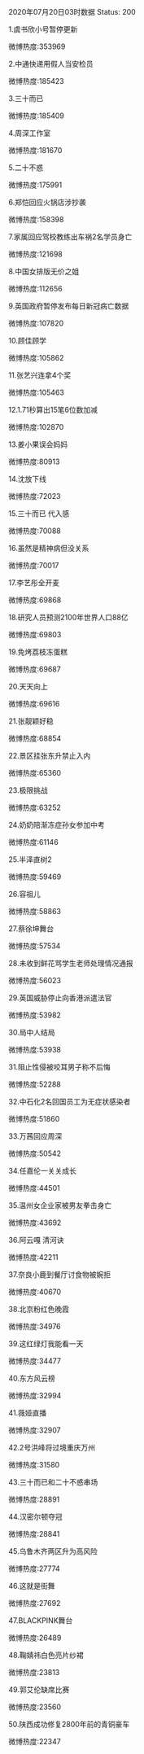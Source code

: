 2020年07月20日03时数据
Status: 200

1.虞书欣小号暂停更新

微博热度:353969

2.中通快递用假人当安检员

微博热度:185423

3.三十而已

微博热度:185409

4.周深工作室

微博热度:181670

5.二十不惑

微博热度:175991

6.郑恺回应火锅店涉抄袭

微博热度:158398

7.家属回应驾校教练出车祸2名学员身亡

微博热度:121698

8.中国女排版无价之姐

微博热度:112656

9.英国政府暂停发布每日新冠病亡数据

微博热度:107820

10.顾佳顾学

微博热度:105862

11.张艺兴连拿4个奖

微博热度:105463

12.1.71秒算出15笔6位数加减

微博热度:102870

13.姜小果误会妈妈

微博热度:80913

14.沈放下线

微博热度:72023

15.三十而已 代入感

微博热度:70088

16.虽然是精神病但没关系

微博热度:70017

17.李艺彤全开麦

微博热度:69868

18.研究人员预测2100年世界人口88亿

微博热度:69803

19.免烤荔枝冻蛋糕

微博热度:69687

20.天天向上

微博热度:69616

21.张靓颖好稳

微博热度:68854

22.景区挂张东升禁止入内

微博热度:65360

23.极限挑战

微博热度:63252

24.奶奶陪渐冻症孙女参加中考

微博热度:61146

25.半泽直树2

微博热度:59469

26.容祖儿

微博热度:58863

27.蔡徐坤舞台

微博热度:57534

28.未收到鲜花骂学生老师处理情况通报

微博热度:56023

29.英国威胁停止向香港派遣法官

微博热度:53982

30.局中人结局

微博热度:53938

31.阻止性侵被咬耳男子称不后悔

微博热度:52288

32.中石化2名回国员工为无症状感染者

微博热度:51860

33.万茜回应周深

微博热度:50542

34.任嘉伦一关关成长

微博热度:44501

35.温州女企业家被男友拳击身亡

微博热度:43692

36.阿云嘎 清河诀

微博热度:42211

37.奈良小鹿到餐厅讨食物被婉拒

微博热度:40670

38.北京粉红色晚霞

微博热度:34976

39.这红绿灯我能看一天

微博热度:34477

40.东方风云榜

微博热度:32994

41.薇娅直播

微博热度:32907

42.2号洪峰将过境重庆万州

微博热度:31580

43.三十而已和二十不惑串场

微博热度:28891

44.汉密尔顿夺冠

微博热度:28841

45.乌鲁木齐两区升为高风险

微博热度:27774

46.这就是街舞

微博热度:27692

47.BLACKPINK舞台

微博热度:26489

48.鞠婧祎白色亮片纱裙

微博热度:23813

49.郭艾伦缺席比赛

微博热度:23560

50.陕西成功修复2800年前的青铜豪车

微博热度:22347

